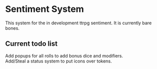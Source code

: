 # Sentiment System

This system for the in development ttrpg sentiment. It is currently bare bones.

## Current todo list
Add popups for all rolls to add bonus dice and modifiers.  
Add/Steal a status system to put icons over tokens.  
